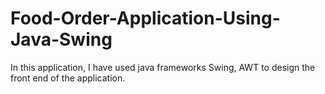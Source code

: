 # Food-Order-Application-Using-Java-Swing

In this application, I have used java frameworks Swing, AWT to design the front end of the application.

